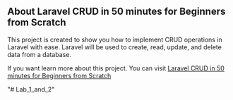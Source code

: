 ## About Laravel CRUD in 50 minutes for Beginners  from Scratch

This project is created to show you how to implement CRUD operations in Laravel with ease. Laravel will be used to create, read, update, and delete data from a database. 

If you want learn more about this project. You can visit [Laravel CRUD in 50 minutes for Beginners  from Scratch](https://youtu.be/_LA9QsgJ0bw) 



"# Lab_1_and_2" 
